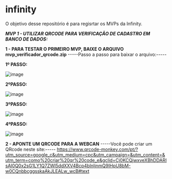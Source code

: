 # infinity
O objetivo desse repositório é para regisrtar os MVPs da Infinity.

_**MVP 1 - UTILIZAR QRCODE PARA VERIFICAÇÃO DE CADASTRO EM BANCO DE DADOS:**_

   **1 - PARA TESTAR O PRIMEIRO MVP, BAIXE O ARQUIVO mvp_verificador_qrcode.zip**
      -----Passo a passo para baixar o arquivo:-----

   **1º PASSO:**

   ![image](https://user-images.githubusercontent.com/63523841/185417566-922bc131-bbda-475e-8e1d-65e5174345ed.png)


   **2ºPASSO:**

   ![image](https://user-images.githubusercontent.com/63523841/185417697-360a55a4-98b3-4ede-9a86-96177e655742.png)


   **3ºPASSO:**

   ![image](https://user-images.githubusercontent.com/63523841/185417884-00cd7b15-9252-422c-9894-f7f263302712.png)


   **4ºPASSO:**

   ![image](https://user-images.githubusercontent.com/63523841/185418035-25acb2b8-d943-4bf2-93d9-32ce521dc8ef.png)
      
   **2 - APONTE UM QRCODE PARA A WEBCAN**
      -----Você pode criar um QRcode neste site:-----
 https://www.qrcode-monkey.com/pt/?utm_source=google_c&utm_medium=cpc&utm_campaign=&utm_content=&utm_term=como%20criar%20qr%20code_e&gclid=Cj0KCQjwxveXBhDDARIsAI0Q0x2sG1LY1Q7ZWI5ddXXV4Bcp4blnljnmQ9IHpU8bM-w0CQnbbcggsskaAkJLEALw_wcB#text
